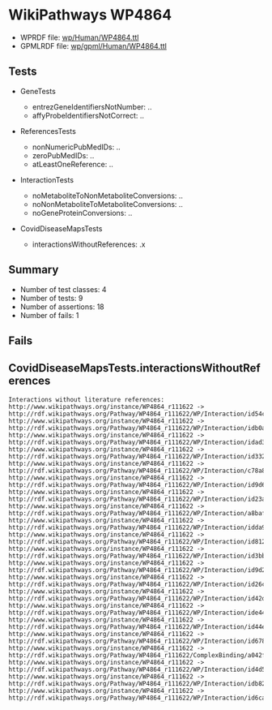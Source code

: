 # WikiPathways WP4864

* WPRDF file: [wp/Human/WP4864.ttl](../wp/Human/WP4864.ttl)
* GPMLRDF file: [wp/gpml/Human/WP4864.ttl](../wp/gpml/Human/WP4864.ttl)

## Tests

* GeneTests
    * entrezGeneIdentifiersNotNumber: ..
    * affyProbeIdentifiersNotCorrect: ..

* ReferencesTests
    * nonNumericPubMedIDs: ..
    * zeroPubMedIDs: ..
    * atLeastOneReference: ..

* InteractionTests
    * noMetaboliteToNonMetaboliteConversions: ..
    * noNonMetaboliteToMetaboliteConversions: ..
    * noGeneProteinConversions: ..

* CovidDiseaseMapsTests
    * interactionsWithoutReferences: .x

## Summary

* Number of test classes: 4
* Number of tests: 9
* Number of assertions: 18
* Number of fails: 1

## Fails

## CovidDiseaseMapsTests.interactionsWithoutReferences

```
Interactions without literature references:
http://www.wikipathways.org/instance/WP4864_r111622 -> http://rdf.wikipathways.org/Pathway/WP4864_r111622/WP/Interaction/id54c6a1c1
http://www.wikipathways.org/instance/WP4864_r111622 -> http://rdf.wikipathways.org/Pathway/WP4864_r111622/WP/Interaction/idb0a41cb7
http://www.wikipathways.org/instance/WP4864_r111622 -> http://rdf.wikipathways.org/Pathway/WP4864_r111622/WP/Interaction/idad374e81
http://www.wikipathways.org/instance/WP4864_r111622 -> http://rdf.wikipathways.org/Pathway/WP4864_r111622/WP/Interaction/id332625ef
http://www.wikipathways.org/instance/WP4864_r111622 -> http://rdf.wikipathways.org/Pathway/WP4864_r111622/WP/Interaction/c78a8
http://www.wikipathways.org/instance/WP4864_r111622 -> http://rdf.wikipathways.org/Pathway/WP4864_r111622/WP/Interaction/id9d6e5912
http://www.wikipathways.org/instance/WP4864_r111622 -> http://rdf.wikipathways.org/Pathway/WP4864_r111622/WP/Interaction/id23a5b04e
http://www.wikipathways.org/instance/WP4864_r111622 -> http://rdf.wikipathways.org/Pathway/WP4864_r111622/WP/Interaction/a8baf
http://www.wikipathways.org/instance/WP4864_r111622 -> http://rdf.wikipathways.org/Pathway/WP4864_r111622/WP/Interaction/idda923b3f
http://www.wikipathways.org/instance/WP4864_r111622 -> http://rdf.wikipathways.org/Pathway/WP4864_r111622/WP/Interaction/id812e8e5d
http://www.wikipathways.org/instance/WP4864_r111622 -> http://rdf.wikipathways.org/Pathway/WP4864_r111622/WP/Interaction/id3bbd5b9
http://www.wikipathways.org/instance/WP4864_r111622 -> http://rdf.wikipathways.org/Pathway/WP4864_r111622/WP/Interaction/id9d25fe73
http://www.wikipathways.org/instance/WP4864_r111622 -> http://rdf.wikipathways.org/Pathway/WP4864_r111622/WP/Interaction/id26c91cfd
http://www.wikipathways.org/instance/WP4864_r111622 -> http://rdf.wikipathways.org/Pathway/WP4864_r111622/WP/Interaction/id42dbcb94
http://www.wikipathways.org/instance/WP4864_r111622 -> http://rdf.wikipathways.org/Pathway/WP4864_r111622/WP/Interaction/ide4442266
http://www.wikipathways.org/instance/WP4864_r111622 -> http://rdf.wikipathways.org/Pathway/WP4864_r111622/WP/Interaction/id44e385eb
http://www.wikipathways.org/instance/WP4864_r111622 -> http://rdf.wikipathways.org/Pathway/WP4864_r111622/WP/Interaction/id67844ae8
http://www.wikipathways.org/instance/WP4864_r111622 -> http://rdf.wikipathways.org/Pathway/WP4864_r111622/ComplexBinding/a042f
http://www.wikipathways.org/instance/WP4864_r111622 -> http://rdf.wikipathways.org/Pathway/WP4864_r111622/WP/Interaction/id4d5fb94c
http://www.wikipathways.org/instance/WP4864_r111622 -> http://rdf.wikipathways.org/Pathway/WP4864_r111622/WP/Interaction/idb82c8f11
http://www.wikipathways.org/instance/WP4864_r111622 -> http://rdf.wikipathways.org/Pathway/WP4864_r111622/WP/Interaction/id6ca195ae

```
